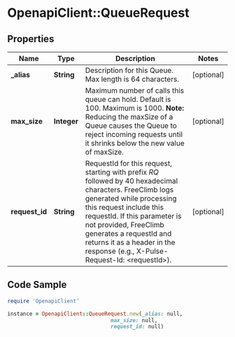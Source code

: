 # OpenapiClient::QueueRequest

## Properties

Name | Type | Description | Notes
------------ | ------------- | ------------- | -------------
**_alias** | **String** | Description for this Queue. Max length is 64 characters. | [optional] 
**max_size** | **Integer** | Maximum number of calls this queue can hold. Default is 100. Maximum is 1000. **Note:** Reducing the maxSize of a Queue causes the Queue to reject incoming requests until it shrinks below the new value of maxSize. | [optional] 
**request_id** | **String** | RequestId for this request, starting with prefix *RQ* followed by 40 hexadecimal characters. FreeClimb logs generated while processing this request include this requestId. If this parameter is not provided, FreeClimb generates a requestId and returns it as a header in the response (e.g., X-Pulse-Request-Id: &lt;requestId&gt;). | [optional] 

## Code Sample

```ruby
require 'OpenapiClient'

instance = OpenapiClient::QueueRequest.new(_alias: null,
                                 max_size: null,
                                 request_id: null)
```



